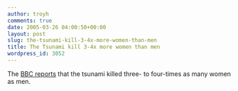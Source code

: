 ```yaml
---
author: troyh
comments: true
date: 2005-03-26 04:00:50+00:00
layout: post
slug: the-tsunami-kill-3-4x-more-women-than-men
title: The Tsunami kill 3-4x more women than men
wordpress_id: 3052
---
```


The [BBC reports](http://news.bbc.co.uk/1/hi/world/asia-pacific/4383573.stm) that the tsunami killed three- to four-times as many women as men.
